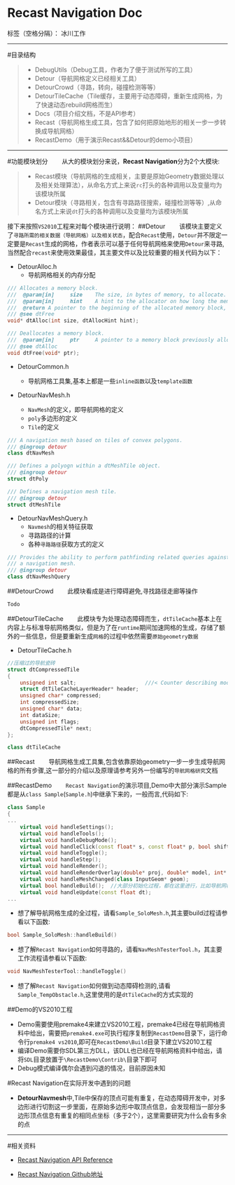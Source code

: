 ﻿# Recast Navigation Doc

标签（空格分隔）： 冰川工作

---
#目录结构
>* DebugUtils（Debug工具，作者为了便于测试所写的工具）
>* Detour（导航网格定义已经相关工具）
>* DetourCrowd（寻路，转向，碰撞检测等等）
>* DetourTileCache（Tile缓存，主要用于动态障碍，重新生成网格，为了快速动态rebuild网格而生）
>* Docs（项目介绍文档，不是API参考）
>* Recast（导航网格生成工具，包含了如何把原始地形的相关一步一步转换成导航网格）
>* RecastDemo（用于演示Recast&&Detour的demo小项目）

---
#功能模块划分
　　从大的模块划分来说，**Recast Navigation**分为2个大模块:
>* Recast模块（导航网格的生成相关，主要是原始Geometry数据处理以及相关处理算法），从命名方式上来说`rc`打头的各种调用以及变量均为该模块所属
>* Detour模块（寻路相关，包含有寻路路径搜索，碰撞检测等等）,从命名方式上来说`dt`打头的各种调用以及变量均为该模块所属
　　

接下来按照`VS2010`工程来对每个模块进行说明：
##Detour
　　该模块主要定义了`寻路所需的相关数据（导航网格）以及相关状态`，配合`Recast`使用，`Detour`并不限定一定要是`Recast`生成的网格，作者表示可以基于任何导航网格来使用`Detour`来寻路,当然配合`recast`来使用效果最佳，其主要文件以及比较重要的相关代码为以下：

- DetourAlloc.h
    - 导航网格相关的内存分配 

```c++
/// Allocates a memory block.
///  @param[in]		size	The size, in bytes of memory, to allocate.
///  @param[in]		hint	A hint to the allocator on how long the memory is expected to be in use.
///  @return A pointer to the beginning of the allocated memory block, or null if the allocation failed.
/// @see dtFree
void* dtAlloc(int size, dtAllocHint hint);

/// Deallocates a memory block.
///  @param[in]		ptr		A pointer to a memory block previously allocated using #dtAlloc.
/// @see dtAlloc
void dtFree(void* ptr);
```

- DetourCommon.h
    - 导航网格工具集,基本上都是一些`inline函数`以及`template函数`

- DetourNavMesh.h
    - `NavMesh`的定义，即导航网格的定义
    - `poly`多边形的定义
    - `Tile`的定义

```c++
/// A navigation mesh based on tiles of convex polygons.
/// @ingroup detour
class dtNavMesh

/// Defines a polyogn within a dtMeshTile object.
/// @ingroup detour
struct dtPoly

/// Defines a navigation mesh tile.
/// @ingroup detour
struct dtMeshTile
```

- DetourNavMeshQuery.h
    - `Navmesh`的相关特征获取
    - 寻路路径的计算
    - 各种`寻路路径`获取方式的定义

```c++
/// Provides the ability to perform pathfinding related queries against
/// a navigation mesh.
/// @ingroup detour
class dtNavMeshQuery
```

##DetourCrowd
　　此模块看成是进行障碍避免,寻找路径走廊等操作
```c++
Todo
```

##DetourTileCache
　　此模块专为处理动态障碍而生，`dtTileCache`基本上在内容上与标准导航网格类似，但是为了在`runtime`期间加速网格的生成，存储了额外的一些信息，但是要重新生成`网格`的过程中依然需要`原始geometry数据`

- DetourTileCache.h

```c++
//压缩过的导航瓷砖
struct dtCompressedTile
{
	unsigned int salt;						///< Counter describing modifications to the tile.
	struct dtTileCacheLayerHeader* header;
	unsigned char* compressed;
	int compressedSize;
	unsigned char* data;
	int dataSize;
	unsigned int flags;
	dtCompressedTile* next;
};

class dtTileCache
```

##Recast
　　导航网格生成工具集,包含依靠原始geometry一步一步生成导航网格的所有步骤,这一部分的介绍以及原理请参考另外一份编写的`导航网格研究`文档

##RecastDemo
　　`Recast Navigation`的演示项目,Demo中大部分演示Sample都是从`class Sample`(`Sample.h`)中继承下来的，一般而言,代码如下:
```c++
class Sample
{
...
    virtual void handleSettings();
	virtual void handleTools();
	virtual void handleDebugMode();
	virtual void handleClick(const float* s, const float* p, bool shift);
	virtual void handleToggle();
	virtual void handleStep();
	virtual void handleRender();
	virtual void handleRenderOverlay(double* proj, double* model, int* view);
	virtual void handleMeshChanged(class InputGeom* geom);
	virtual bool handleBuild();  //大部分初始化过程，都在这里进行，比如导航网格创建,动态障碍中的TileCache创建等
	virtual void handleUpdate(const float dt);
...
```

- 想了解导航网格生成的全过程，请看`Sample_SoloMesh.h`,其主要build过程请参看以下函数:

```c++
bool Sample_SoloMesh::handleBuild()
```

- 想了解`Recast Navigation`如何寻路的，请看`NavMeshTesterTool.h`，其主要工作流程请参看以下函数:

```c++
void NavMeshTesterTool::handleToggle()
```

- 想了解`Recast Navigation`如何做到动态障碍检测的,请看`Sample_TempObstacle.h`,这里使用的是`dtTileCache`的方式实现的

##Demo的VS2010工程
- Demo需要使用premake4来建立VS2010工程，premake4已经在导航网格资料中给出，需要把`premake4.exe`可执行程序复制到`RecastDemo`目录下，运行命令行`premake4 vs2010`,即可在`RecastDemo\Build`目录下建立VS2010工程
- 编译Demo需要你SDL第三方DLL，该DLL也已经在导航网格资料中给出，请将`SDL`目录放置于`\RecastDemo\Contrib\`目录下即可
- Debug模式编译偶尔会遇到闪退的情况，目前原因未知

#Recast Navigation在实际开发中遇到的问题
- **DetourNavmesh**中,Tile中保存的顶点可能有重复，在动态障碍开发中，对多边形进行切割这一步里面，在原始多边形中取顶点信息，会发现相当一部分多边形顶点信息有重复的相同点坐标（多于2个），这里需要研究为什么会有多余的点

---
#相关资料
- [Recast Navigation API Reference][1]
- [Recast Navigation Github地址][2]

  [1]: http://www.stevefsp.org/projects/rcndoc/prod/index.html
  [2]: https://github.com/recastnavigation/recastnavigation